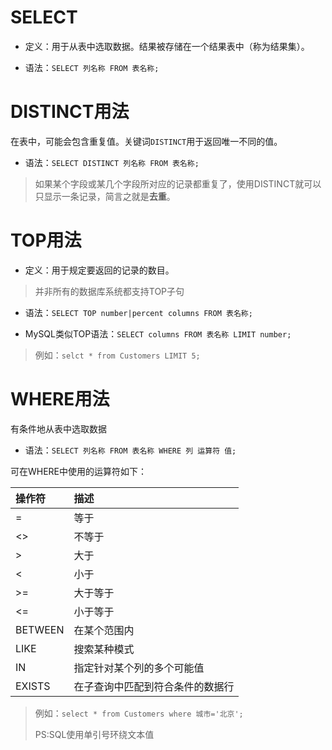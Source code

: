 # SELECT

- 定义：用于从表中选取数据。结果被存储在一个结果表中（称为结果集）。

- 语法：`SELECT 列名称 FROM 表名称;`

# DISTINCT用法
在表中，可能会包含重复值。关键词`DISTINCT`用于返回唯一不同的值。
- 语法：`SELECT DISTINCT 列名称 FROM 表名称;`

> 如果某个字段或某几个字段所对应的记录都重复了，使用DISTINCT就可以只显示一条记录，简言之就是**去重**。

# TOP用法
- 定义：用于规定要返回的记录的数目。
> 并非所有的数据库系统都支持TOP子句

- 语法：`SELECT TOP number|percent columns FROM 表名称;`

- MySQL类似TOP语法：`SELECT columns FROM 表名称 LIMIT number;`
> 例如：`selct * from Customers LIMIT 5;`

# WHERE用法
有条件地从表中选取数据
- 语法：`SELECT 列名称 FROM 表名称 WHERE 列 运算符 值;`

可在WHERE中使用的运算符如下：

|操作符|描述|
|:-|:-|
|=| 等于|
|<>|不等于|
|>|大于|
|<|小于|
|>=|大于等于|
|<=|小于等于|
|BETWEEN|在某个范围内|
|LIKE|搜索某种模式|
|IN|指定针对某个列的多个可能值|
|EXISTS|在子查询中匹配到符合条件的数据行|

> 例如：`select * from Customers where 城市='北京';`
>
> PS:SQL使用单引号环绕文本值
